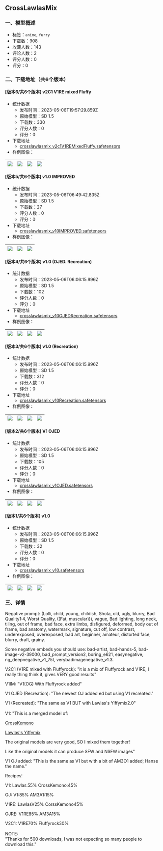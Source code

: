 ## CrossLawlasMix
### 一、模型概述

- 标签：`anime`, `furry`
- 下载数：908
- 收藏人数：143
- 评论人数：2
- 评分人数：0
- 评分：0

### 二、下载地址（共6个版本）

#### [版本6/共6个版本] v2C1 V1RE mixed Fluffy

- 统计数据
  - 发布时间：2023-05-06T19:57:29.859Z
  - 原始模型：SD 1.5
  - 下载数：330
  - 评分人数：0
  - 评分：0
- 下载地址
  - [crosslawlasmix_v2c1V1REMixedFluffy.safetensors](https://civitai.com/api/download/models/63630)
- 样例图像：

| <img src="https://image.civitai.com/xG1nkqKTMzGDvpLrqFT7WA/3aa9c439-890b-4a0a-b80a-a5a79d32d8e7/width=450/702161.jpeg" /> | <img src="https://image.civitai.com/xG1nkqKTMzGDvpLrqFT7WA/bf06b130-27f5-4995-9273-203eaff82e3c/width=450/702241.jpeg" /> | <img src="https://image.civitai.com/xG1nkqKTMzGDvpLrqFT7WA/2e1d4638-7670-4167-a569-157f4cb6838c/width=450/702261.jpeg" /> | <img src="https://image.civitai.com/xG1nkqKTMzGDvpLrqFT7WA/1a9f713c-7a6c-4ae5-aa02-519cecc464ef/width=450/702291.jpeg" /> |
| ---- | ---- | ---- | ---- |

#### [版本5/共6个版本] v1.0 IMPROVED

- 统计数据
  - 发布时间：2023-05-06T06:49:42.835Z
  - 原始模型：SD 1.5
  - 下载数：27
  - 评分人数：0
  - 评分：0
- 下载地址
  - [crosslawlasmix_v10IMPROVED.safetensors](https://civitai.com/api/download/models/63654)
- 样例图像：

| <img src="https://image.civitai.com/xG1nkqKTMzGDvpLrqFT7WA/16036c8e-01d3-4487-bc33-82b363141fbf/width=450/702765.jpeg" /> | <img src="https://image.civitai.com/xG1nkqKTMzGDvpLrqFT7WA/8ffc8a27-9507-49d3-aaa8-513b25a999f7/width=450/702524.jpeg" /> | <img src="https://image.civitai.com/xG1nkqKTMzGDvpLrqFT7WA/45a3ea9c-5ad0-411c-ae73-1cb6eba8e9e2/width=450/702525.jpeg" /> |
| ---- | ---- | ---- |

#### [版本4/共6个版本] v1.0 (OJED. Recreation)

- 统计数据
  - 发布时间：2023-05-06T06:06:15.996Z
  - 原始模型：SD 1.5
  - 下载数：102
  - 评分人数：0
  - 评分：0
- 下载地址
  - [crosslawlasmix_v10OJEDRecreation.safetensors](https://civitai.com/api/download/models/53634)
- 样例图像：

| <img src="https://image.civitai.com/xG1nkqKTMzGDvpLrqFT7WA/4f71beae-c2a8-442c-26db-773cb81f7000/width=450/580597.jpeg" /> | <img src="https://image.civitai.com/xG1nkqKTMzGDvpLrqFT7WA/9d983ac7-435b-4c31-909b-d76c952db200/width=450/580596.jpeg" /> | <img src="https://image.civitai.com/xG1nkqKTMzGDvpLrqFT7WA/3177b25e-274a-4836-5ee8-e53ad0293100/width=450/580659.jpeg" /> | <img src="https://image.civitai.com/xG1nkqKTMzGDvpLrqFT7WA/83c6d14b-ac5f-44dc-6bb0-00c49545fd00/width=450/580635.jpeg" /> |
| ---- | ---- | ---- | ---- |

#### [版本3/共6个版本] v1.0 (Recreation)

- 统计数据
  - 发布时间：2023-05-06T06:06:15.996Z
  - 原始模型：SD 1.5
  - 下载数：312
  - 评分人数：0
  - 评分：0
- 下载地址
  - [crosslawlasmix_v10Recreation.safetensors](https://civitai.com/api/download/models/50452)
- 样例图像：

| <img src="https://image.civitai.com/xG1nkqKTMzGDvpLrqFT7WA/c2b91879-cd65-4e2f-09e7-023c03dc8700/width=450/550340.jpeg" /> | <img src="https://image.civitai.com/xG1nkqKTMzGDvpLrqFT7WA/bfd13511-23f1-497a-6976-42bf2a0ae500/width=450/550345.jpeg" /> | <img src="https://image.civitai.com/xG1nkqKTMzGDvpLrqFT7WA/554c5d1d-852d-49fe-6b4f-9466dcfe2700/width=450/550360.jpeg" /> | <img src="https://image.civitai.com/xG1nkqKTMzGDvpLrqFT7WA/8c301c20-fb6d-4411-5bf4-c8fb90562700/width=450/550359.jpeg" /> |
| ---- | ---- | ---- | ---- |

#### [版本2/共6个版本] V1 OJED

- 统计数据
  - 发布时间：2023-05-06T06:06:15.996Z
  - 原始模型：SD 1.5
  - 下载数：105
  - 评分人数：0
  - 评分：0
- 下载地址
  - [crosslawlasmix_v1OJED.safetensors](https://civitai.com/api/download/models/48575)
- 样例图像：

| <img src="https://image.civitai.com/xG1nkqKTMzGDvpLrqFT7WA/c4c67ff7-16c9-4383-2dfa-5d5b72fbcf00/width=450/521870.jpeg" /> | <img src="https://image.civitai.com/xG1nkqKTMzGDvpLrqFT7WA/a49edbc0-4c2e-497e-2a94-ce5aaed2f300/width=450/521911.jpeg" /> | <img src="https://image.civitai.com/xG1nkqKTMzGDvpLrqFT7WA/4d12186f-2443-49b6-b6df-4c2be83da600/width=450/521941.jpeg" /> | <img src="https://image.civitai.com/xG1nkqKTMzGDvpLrqFT7WA/8dbf8bab-b999-49b2-a8cf-693365a53600/width=450/521948.jpeg" /> |
| ---- | ---- | ---- | ---- |

#### [版本1/共6个版本] v1.0

- 统计数据
  - 发布时间：2023-05-06T06:06:15.996Z
  - 原始模型：SD 1.5
  - 下载数：32
  - 评分人数：0
  - 评分：0
- 下载地址
  - [crosslawlasmix_v10.safetensors](https://civitai.com/api/download/models/48546)
- 样例图像：

| <img src="https://image.civitai.com/xG1nkqKTMzGDvpLrqFT7WA/3cc69018-44a8-43d2-8c3e-98ec7c4b9c00/width=450/550393.jpeg" /> | <img src="https://image.civitai.com/xG1nkqKTMzGDvpLrqFT7WA/b43164ba-5789-4321-9732-6da548b22500/width=450/521474.jpeg" /> | <img src="https://image.civitai.com/xG1nkqKTMzGDvpLrqFT7WA/af444da7-e424-4aac-481c-3ddf25648c00/width=450/521437.jpeg" /> | <img src="https://image.civitai.com/xG1nkqKTMzGDvpLrqFT7WA/21dfe975-02a2-4d97-5770-8b5d94363700/width=450/521436.jpeg" /> |
| ---- | ---- | ---- | ---- |


### 三、详情
<p>Negative prompt: (Lolli, child, young, childish, Shota, old, ugly, blurry, Bad Quality1:4, Worst Quality, ((Fat, muscular))), vague, Bad lighting, long neck, tiling, out of frame, bad face, extra limbs, disfigured, deformed, body out of frame, bad anatomy, watermark, signature, cut off, low contrast, underexposed, overexposed, bad art, beginner, amateur, distorted face, blurry, draft, grainy.</p><p>Some negative embeds you should use: bad-artist, bad-hands-5, bad-image-v2-39000, bad_prompt_version2, boring_e621, easynegative, ng_deepnegative_v1_75t, verybadimagenegative_v1.3.</p><p>V2C1 (V1RE mixed with Fluffyrock): "it is a mix of Fluffyrock and V1RE, I really thing think it, gives VERY good results"</p><p>V1IM: "V1(OG) With Fluffyrock added"</p><p>V1 OJED (Recreation): "The newest OJ added ed but using V1 recreated."</p><p></p><p>V1 (Recreated): "The same as V1 BUT with Lawlas's Yiffymix2.0"<br /><br />V1: "This is a merged model of:</p><p><a target="_blank" rel="ugc" href="https://civitai.com/models/11888?modelVersionId=47368">CrossKemono</a></p><p><a target="_blank" rel="ugc" href="https://civitai.com/models/4698?modelVersionId=15584">Lawlas's Yiffymix</a></p><p>The original models are very good, SO I mixed them together!</p><p></p><p>Like the original models it can produce SFW and NSFW images"</p><p>V1 OJ added: "This is the same as V1 but with a bit of AM3O1 added; Hanse the name."</p><p></p><p>Recipes!</p><p>V1: Lawlas:55% CrossKemono:45%</p><p>OJ: V1:85% AM3A1:15%</p><p>V1RE: LawlasV25% CorssKemono45%</p><p>OJRE: V1RE85% AM3A15%</p><p>V2C1: V1RE70% Fluffyrock30%<br /><br />NOTE:<br />"Thanks for 500 downloads, I was not expecting so many people to download this."</p>